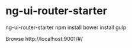 # ng-ui-router-starter
ng-ui-router-starter
npm install
bower install
gulp

Browse http://localhost:9001/#/
